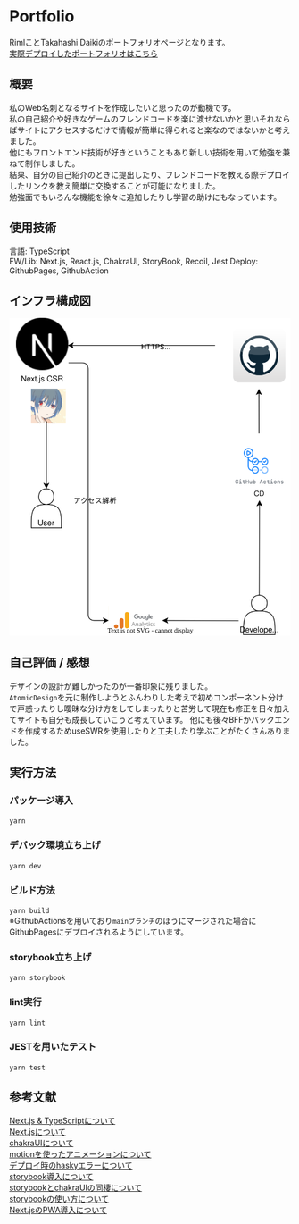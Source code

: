 # Portfolio

RimlことTakahashi Daikiのポートフォリオページとなります。   
[実際デプロイしたポートフォリオはこちら](https://www.riml.work)

## 概要

私のWeb名刺となるサイトを作成したいと思ったのが動機です。  
私の自己紹介や好きなゲームのフレンドコードを楽に渡せないかと思いそれならばサイトにアクセスするだけで情報が簡単に得られると楽なのではないかと考えました。  
他にもフロントエンド技術が好きということもあり新しい技術を用いて勉強を兼ねて制作しました。  
結果、自分の自己紹介のときに提出したり、フレンドコードを教える際デプロイしたリンクを教え簡単に交換することが可能になりました。  
勉強面でもいろんな機能を徐々に追加したりし学習の助けにもなっています。

## 使用技術

言語: TypeScript  
FW/Lib: Next.js, React.js, ChakraUI, StoryBook, Recoil, Jest
Deploy: GithubPages, GithubAction

## インフラ構成図

<img alt="インフラ構成図" src="./portfolio.drawio.svg"/>

## 自己評価 / 感想

デザインの設計が難しかったのが一番印象に残りました。  
`AtomicDesign`を元に制作しようとふんわりした考えで初めコンポーネント分けで戸惑ったりし曖昧な分け方をしてしまったりと苦労して現在も修正を日々加えてサイトも自分も成長していこうと考えています。
他にも後々BFFかバックエンドを作成するためuseSWRを使用したりと工夫したり学ぶことがたくさんありました。

## 実行方法

### パッケージ導入  
`yarn`
  
### デバック環境立ち上げ  
`yarn dev`

### ビルド方法  
`yarn build`  
※GithubActionsを用いており`mainブランチ`のほうにマージされた場合にGithubPagesにデプロイされるようにしています。

### storybook立ち上げ
`yarn storybook`
  
### lint実行  
`yarn lint`
  
### JESTを用いたテスト
`yarn test`

## 参考文献
[Next.js & TypeScriptについて](https://nextjs.org/learn/excel/typescript)  
[Next.jsについて](https://zenn.dev/awakei/scraps/963ad964165e68495821)  
[chakraUIについて](https://chakra-ui.com/docs/getting-started)  
[motionを使ったアニメーションについて](https://chakra-ui.com/guides/integrations/with-framer)  
[デプロイ時のhaskyエラーについて](https://qiita.com/nguyenduyta/items/321a24aae6b7d322c8dc)  
[storybook導入について](https://storybook.js.org/docs/react/get-started/introduction)  
[storybookとchakraUIの同棲について](https://suzukalight.com/blog/posts/2021-01-19-storybook-nextjs-chakraui)  
[storybookの使い方について](https://blog.microcms.io/storybook-react-use/)  
[Next.jsのPWA導入について](https://qiita.com/NozomuTsuruta/items/8991707ff549b1552e78)
